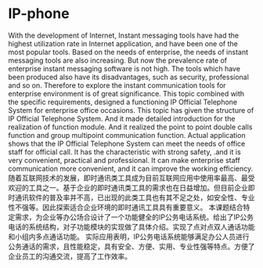 # IP-phone
   With the development of Internet, Instant messaging tools have had the highest utilization rate in Internet application, and have been one of the most popular tools. Based on the needs of enterprise, the needs of instant messaging tools are also increasing. But now the prevalence rate of enterprise instant messaging software is not high. The tools which have been produced also have its disadvantages, such as security, professional and so on. Therefore to explore the instant communication tools for enterprise environment is of great significance. 
   This topic combined with the specific requirements, designed a functioning IP Official Telephone System for enterprise office occasions. This topic has given the structure of IP Official Telephone System. And it made detailed introduction for the realization of function module. And it realized the point to point double calls function and group multipoint communication function.
   Actual application shows that the IP Official Telephone System can meet the needs of office staff for official call. It has the characteristic with strong safety, .and it is very convenient, practical and professional. It can make enterprise staff communication more convenient, and it can improve the working efficiency.
   随着互联网技术的发展，即时通讯类工具成为目前互联网应用中使用率最高、最受欢迎的工具之一。基于企业的即时通讯类工具的需求也在日益增加。但目前企业即时通讯软件的普及率并不高，已出现的此类工具也有其不足之处，如安全性、专业性不强等。因此探索适合企业环境的即时通讯工具具有重要意义。
   本课题结合特定需求，为企业等办公场合设计了一个功能健全的IP公务电话系统。给出了IP公务电话的系统结构，对子功能模块的实现做了具体介绍。实现了点对点双人通话功能和小组内多点通话功能。
   实际应用表明，IP公务电话系统能够满足办公人员进行公务通话的需求，且性能稳定，具有安全、方便、实用、专业性强等特点。方便了企业员工的沟通交流，提高了工作效率。
